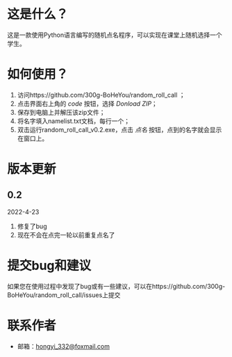 # 这是什么？
这是一款使用Python语言编写的随机点名程序，可以实现在课堂上随机选择一个学生。

# 如何使用？
1. 访问https://github.com/300g-BoHeYou/random_roll_call ；
2. 点击界面右上角的 *code* 按钮，选择 *Donload ZIP*；
3. 保存到电脑上并解压该zip文件；
4. 将名字填入namelist.txt文档，每行一个；
5. 双击运行random_roll_call_v0.2.exe，点击 *点名* 按钮，点到的名字就会显示在窗口上。

# 版本更新
## 0.2
2022-4-23 
1. 修复了bug
2. 现在不会在点完一轮以前重复点名了

# 提交bug和建议
如果您在使用过程中发现了bug或有一些建议，可以在https://github.com/300g-BoHeYou/random_roll_call/issues上提交

# 联系作者
- 邮箱：hongyi_332@foxmail.com
